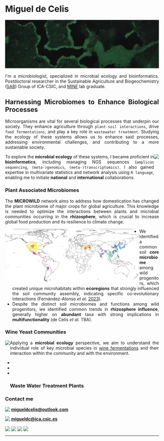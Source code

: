 <h1 align="left">Miguel de Celis</h1>

![MasterHead](https://github.com/Migueldc1/Migueldc1/blob/main/Figures/biofilm.png)

<div align="justify">
 
 I'm a microbiologist, specialized in microbial ecology and bioinformatics. Postdoctoral researcher in the Sustainable Agriculture and Biogeochemistry ([SAB](https://www.ica.csic.es/index.php/en/departments/soil-plant-and-environmental-quality-department/sustainable-agriculture-and-biogeochemistry-sab)) Group of ICA-CSIC, and [MINE](http://minelab.bioucm.es/) lab graduate.

</div> 
   
<h2 align="justify">Harnessing Microbiomes to Enhance Biological Processes</h2>

<div align="justify">

Microorganisms are vital for several biological processes that underpin our society. They enhance agriculture through `plant-soil interactions`, drive `food fermentations`, and play a key role in `wastewater treatment`. Studying the ecology of these systems allows us to enhance said processes, addressing environmental challenges, and contributing to a more sustainable society.

<img align="right" height=70 src="https://upload.wikimedia.org/wikipedia/commons/thumb/1/1b/R_logo.svg/724px-R_logo.svg.png">

To explore the **microbial ecology** of these systems, I became proficient in **bioinformatics**, including managing NGS sequences (`amplicon sequencing`, `(meta-)genomics`, `(meta-)transcriptomics)`. I also gained expertise in multivariate statistics and network analysis using `R language`, enabling me to initiate **national** and **international** collaborations.

</div> 
 
<h3 align="left">Plant Associated Microbiomes</h3>

<div align="justify">
 
The **MICROWILD** network aims to address how domestication has changed the plant microbiome of major crops for global agriculture. This knowledge is needed to optimize the interactions between plants and microbial communities occurring in the **rhizosphere**, which is crucial to increase global food production and its resilience to climate change. 

<img align="left" height=175 src="https://github.com/Migueldc1/Migueldc1/blob/main/Figures/Figure1_Geographical_origin_CWP.jpg">

-  We identified a common soil **core microbiome** among wild progenitors, which created unique microhabitats within **ecoregions** that strongly influenced the soil community assembly, indicating specific co-evolutionary interactions (Fernández-Alonso _et al._ [2023](https://www.researchsquare.com/article/rs-3547051/v1)).
-  Despite the distinct soil microbiomes and functions among wild progenitors, we identified common trends in **rhizosphere influence**, generally higher on **abundant** taxa with strong implications in **multifunctionality** (de Celis _et al._ TBA).


</div> 

 <h3 align="justify">Wine Yeast Communities</h3>
<div align="justify">

<img align="left" height=175 src=" https://oup.silverchair-cdn.com/oup/backfile/Content_public/Journal/femsyr/22/1/10.1093_femsyr_foac034/3/foac034fig2.jpeg?Expires=1706180637&Signature=MfumKN3KRMR5lcdlMvTko-XnhIn324ulew8MF39ZvZGeOZ34jSmxioi3GkOXBepaY~U5UAhaz2D3vQ3~mgQHFaC-nJubeUh8J7X7TC7Lh9jWAffeYp3ZeTUXQ6Z4pMBYY3EgFL-C7L417sZXzCRWLhAnjA-McDTEeS6zectMtC8EgPNKkypSZgOqhqYqALm2XpmX7LFSxtZz44prko4maeqMpC58Ifb1Ae3MgH-~mzOg9NIuB-xxmrGaDlfkvFit2WR-Hh6TBlHALXr0Sad~fUO44oFHs7mGdoapBeFBLb63ADUSAKXlD0MJFj9387jraayNe~ks2Uh7410rJo3JYw__&Key-Pair-Id=APKAIE5G5CRDK6RD3PGA">


 
Applying a **microbial ecology** perspective, we aim to understand the individual role of key microbial species in [wine fermentations](https://www.semicrobiologia.org/wp-content/uploads/2023/07/5k.-Especial-Microbiologia-de-los-Alimentos.-Ecologia-e-interacciones-microbianas.-SEM_75_web.pdf) and their interaction within the community and with the environment.

-
-
-

  </div> 
 
 <h3 align="justify">Waste Water Treatment Plants</h3>


  
<h3 align="justify">Contact me </h3>

<div align="">

<img align="top" height="25" src="https://upload.wikimedia.org/wikipedia/commons/thumb/f/f7/Microsoft_Outlook_2013-2019_logo.svg/811px-Microsoft_Outlook_2013-2019_logo.svg.png"> **migueldcelis@outlook.com**

<img align="top" height="20" src="https://static-00.iconduck.com/assets.00/mail-icon-1024x838-je2wrbe7.png"> **migueldc@ica.csic.es**

<a href="https://scholar.google.com/citations?user=voPqq-wAAAAJ&hl" target="blank"><img align="center" src="https://upload.wikimedia.org/wikipedia/commons/thumb/c/c7/Google_Scholar_logo.svg/768px-Google_Scholar_logo.svg.png" height="40"/></a>
<a href="https://www.researchgate.net/profile/Miguel-De-Celis" target="blank"><img align="center" src="https://help.researchgate.net/hc/article_attachments/17825143633297" height="60"/></a>
<a href="https://orcid.org/0000-0002-3653-3031" target="blank"><img align="center" src="https://upload.wikimedia.org/wikipedia/commons/thumb/0/06/ORCID_iD.svg/1024px-ORCID_iD.svg.png" height="40"/></a>
<a href="http://minelab.bioucm.es/" target="blank"><img align="center" src="http://minelab.bioucm.es/plantillas/templates/mine/images/Logo_MineLab.png" height="50" /></a>


</div>  

---


